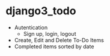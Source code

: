 # django3_todo

- Autentication
  - Sign up, login, logout
- Create, Edit and Delete To-Do Items
- Completed items sorted by date
